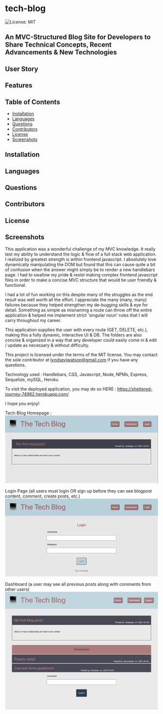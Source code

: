 # tech-blog

![License: MIT](https://img.shields.io/badge/License-MIT-blueviolet.svg)

## An MVC-Structured Blog Site for Developers to Share Technical Concepts, Recent Advancements &amp; New Technologies 

## User Story

## Features

## Table of Contents
  - [Installation](#installation)
  - [Languages](#languages)
  - [Questions](#questions)
  - [Contributors](#contributors)
  - [License](#license)
  - [Screenshots](#screenshots)

## Installation

## Languages

## Questions

## Contributors

## License

## Screenshots

This application was a wonderful challenge of my MVC knowledge. It really test my ability to understand the logic & flow of a full stack web application. I realized by greatest strength is within frontend javascript. I absolutely love dynamically manipulating the DOM but found that this can cause quite a bit of confusion when the answer might simply be to render a new handlebars page. I had to swallow my pride & resist making complex frontend javascript files in order to make a concise MVC structure that would be user friendly & functional.

I had a lot of fun working on this despite many of the struggles as the end result was well worth all the effort. I appreciate the many (many, many) failures because they helped strengthen my de-bugging skills & eye for detail. Something as simple as misnaming a route can throw off the entire application & helped me implement strict 'singular noun' rules that I will carry throughout my career. 

This application supplies the user with every route (GET, DELETE, etc.), making this a fully dynamic, interactive UI & DB. The folders are also concise & organized in a way that any developer could easily come in & edit / update as necessary & without difficulty.

This project is licensed under the terms of the MIT license. You may contact the sole contributor at lyndseyjwatson@gmail.com if you have any questions.

Technology used : Handlebars, CSS, Javascript, Node, NPMs, Express, Sequelize, mySQL, Heroku

To visit the deployed application, you may do so HERE : https://sheltered-journey-74962.herokuapp.com/

I hope you enjoy!

Tech-Blog Homepage :
![Homepage](./assets/homepage.png)

Login Page (all users must login OR sign up before they can see blogpost content, comment, create posts, etc.)
![Login Page](./assets/login.png)

Dashboard (a user may see all previous posts along with comments from other users)
![Dashboard](./assets/dashboard.png)